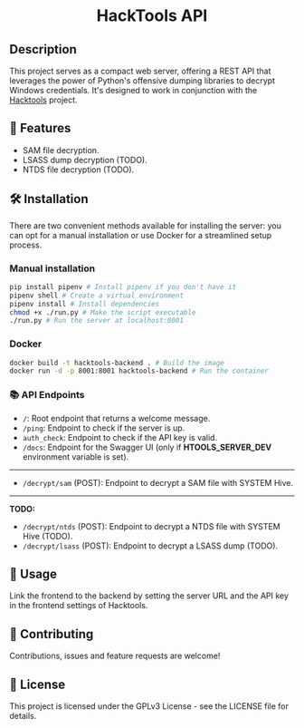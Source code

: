 <center><h1> HackTools API</h1></center>

## Description


This project serves as a compact web server, offering a REST API that leverages the power of Python's offensive dumping libraries to decrypt Windows credentials. It's designed to work in conjunction with the [Hacktools](https://github.com/LasCC/HackTools) project.



## 🚀 Features

- SAM file decryption.
- LSASS dump decryption (TODO).
- NTDS file decryption (TODO).


## 🛠️ Installation


There are two convenient methods available for installing the server: you can opt for a manual installation or use Docker for a streamlined setup process.


### Manual installation

```bash
pip install pipenv # Install pipenv if you don't have it
pipenv shell # Create a virtual environment
pipenv install # Install dependencies
chmod +x ./run.py # Make the script executable
./run.py # Run the server at localhost:8001
```

### Docker

```bash
docker build -t hacktools-backend . # Build the image
docker run -d -p 8001:8001 hacktools-backend # Run the container
```

### 📚 API Endpoints

- `/`: Root endpoint that returns a welcome message.
- `/ping`: Endpoint to check if the server is up.
- `auth_check`: Endpoint to check if the API key is valid.
- `/docs`: Endpoint for the Swagger UI (only if **HTOOLS_SERVER_DEV** environment variable is set).

---
- `/decrypt/sam` (POST): Endpoint to decrypt a SAM file with SYSTEM Hive.

---
**TODO:**
- `/decrypt/ntds` (POST): Endpoint to decrypt a NTDS file with SYSTEM Hive (TODO).
- `/decrypt/lsass` (POST): Endpoint to decrypt a LSASS dump (TODO).


## 🚀 Usage

Link the frontend to the backend by setting the server URL and the API key in the frontend settings of Hacktools.


## 🤝 Contributing

Contributions, issues and feature requests are welcome!

## 📜 License

This project is licensed under the GPLv3 License - see the LICENSE file for details.
